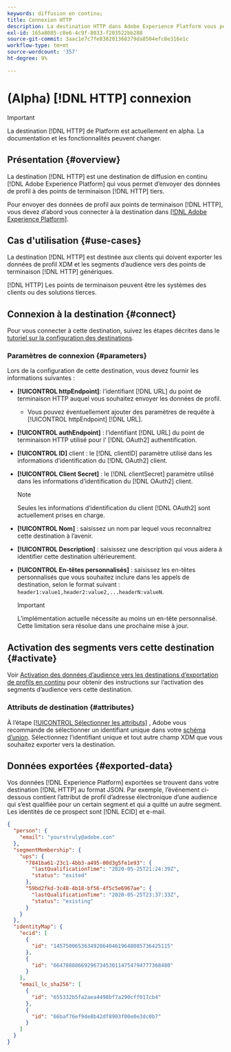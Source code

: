 ```yaml
---
keywords: diffusion en continu;
title: Connexion HTTP
description: La destination HTTP dans Adobe Experience Platform vous permet d’envoyer des données de profil à des points de terminaison HTTP tiers.
exl-id: 165a8085-c8e6-4c9f-8033-f203522bb288
source-git-commit: 3aac1e7c7fe838201368379da8504efc8e316e1c
workflow-type: tm+mt
source-wordcount: '357'
ht-degree: 9%

---
```


# (Alpha) [!DNL HTTP] connexion

>[!IMPORTANT]
>
>La destination [!DNL HTTP] de Platform est actuellement en alpha. La documentation et les fonctionnalités peuvent changer.

## Présentation {#overview}

La destination [!DNL HTTP] est une destination de diffusion en continu [!DNL Adobe Experience Platform] qui vous permet d’envoyer des données de profil à des points de terminaison [!DNL HTTP] tiers.

Pour envoyer des données de profil aux points de terminaison [!DNL HTTP], vous devez d’abord vous connecter à la destination dans [[!DNL Adobe Experience Platform]](#connect-destination).

## Cas d&#39;utilisation {#use-cases}

La destination [!DNL HTTP] est destinée aux clients qui doivent exporter les données de profil XDM et les segments d’audience vers des points de terminaison [!DNL HTTP] génériques.

[!DNL HTTP] Les points de terminaison peuvent être les systèmes des clients ou des solutions tierces.

## Connexion à la destination {#connect}

Pour vous connecter à cette destination, suivez les étapes décrites dans le [tutoriel sur la configuration des destinations](../ui/connect-destination.md).

### Paramètres de connexion {#parameters}

Lors de la configuration de [](../ui/connect-destination.md) cette destination, vous devez fournir les informations suivantes :

* **[!UICONTROL httpEndpoint]**: l’identifiant  [!DNL URL] du point de terminaison HTTP auquel vous souhaitez envoyer les données de profil.
   * Vous pouvez éventuellement ajouter des paramètres de requête à [!UICONTROL httpEndpoint] [!DNL URL].
* **[!UICONTROL authEndpoint]** : l’identifiant  [!DNL URL] du point de terminaison HTTP utilisé pour l’ [!DNL OAuth2] authentification.
* **[!UICONTROL ID]** client : le  [!DNL clientID] paramètre utilisé dans les informations d’identification du  [!DNL OAuth2] client.
* **[!UICONTROL Client Secret]** : le  [!DNL clientSecret] paramètre utilisé dans les informations d’identification du  [!DNL OAuth2] client.

   >[!NOTE]
   >
   >Seules les informations d’identification du client [!DNL OAuth2] sont actuellement prises en charge.

* **[!UICONTROL Nom]** : saisissez un nom par lequel vous reconnaîtrez cette destination à l’avenir.
* **[!UICONTROL Description]** : saisissez une description qui vous aidera à identifier cette destination ultérieurement.
* **[!UICONTROL En-têtes personnalisés]** : saisissez les en-têtes personnalisés que vous souhaitez inclure dans les appels de destination, selon le format suivant :  `header1:value1,header2:value2,...headerN:valueN`.

   >[!IMPORTANT]
   >
   >L’implémentation actuelle nécessite au moins un en-tête personnalisé. Cette limitation sera résolue dans une prochaine mise à jour.

## Activation des segments vers cette destination {#activate}

Voir [Activation des données d’audience vers les destinations d’exportation de profils en continu](../ui/activate-streaming-profile-destinations.md) pour obtenir des instructions sur l’activation des segments d’audience vers cette destination.

### Attributs de destination {#attributes}

À l’étape [[!UICONTROL Sélectionner les attributs]](../ui/activate-streaming-profile-destinations.md#select-attributes) , Adobe vous recommande de sélectionner un identifiant unique dans votre [schéma d’union](../../profile/home.md#profile-fragments-and-union-schemas). Sélectionnez l’identifiant unique et tout autre champ XDM que vous souhaitez exporter vers la destination.

## Données exportées {#exported-data}

Vos données [!DNL Experience Platform] exportées se trouvent dans votre destination [!DNL HTTP] au format JSON. Par exemple, l’événement ci-dessous contient l’attribut de profil d’adresse électronique d’une audience qui s’est qualifiée pour un certain segment et qui a quitté un autre segment. Les identités de ce prospect sont [!DNL ECID] et e-mail.

```json
{
  "person": {
    "email": "yourstruly@adobe.con"
  },
  "segmentMembership": {
    "ups": {
      "7841ba61-23c1-4bb3-a495-00d3g5fe1e93": {
        "lastQualificationTime": "2020-05-25T21:24:39Z",
        "status": "exited"
      },
      "59bd2fkd-3c48-4b18-bf56-4f5c5e6967ae": {
        "lastQualificationTime": "2020-05-25T23:37:33Z",
        "status": "existing"
      }
    }
  },
  "identityMap": {
    "ecid": [
      {
        "id": "14575006536349286404619648085736425115"
      },
      {
        "id": "66478888669296734530114754794777368480"
      }
    ],
    "email_lc_sha256": [
      {
        "id": "655332b5fa2aea4498bf7a290cff017cb4"
      },
      {
        "id": "66baf76ef9de8b42df8903f00e0e3dc0b7"
      }
    ]
  }
}
```

